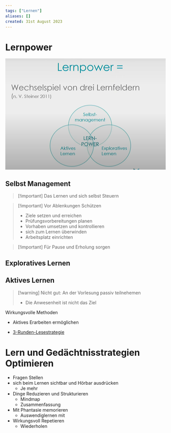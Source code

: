 ```yaml
---
tags: ["Lernen"]
aliases: []
created: 31st August 2023
---
```


# Lernpower

![|475](assets/Pasted%20image%2020230831131239.png)

## Selbst Management

> [!important] Das Lernen und sich selbst Steuern

> [!important] Vor Ablenkungen Schützen
> - Ziele setzen und erreichen 
> - Prüfungsvorbereitungen planen
> - Vorhaben umsetzen und kontrollieren
> - sich zum Lernen überwinden
> - Arbeitsplatz einrichten

> [!important] Für Pause und Erholung sorgen

## Exploratives Lernen

## Aktives Lernen

> [!warning] Nicht gut: An der Vorlesung passiv teilnehemen
> - Die Anwesenheit ist nicht das Ziel

Wirkungsvolle Methoden
- Aktives Erarbeiten ermöglichen




- [3-Runden-Lesestrategie](3-Runden-Lesestrategie.md)

# Lern und Gedächtnisstrategien Optimieren

- Fragen Stellen
- sich beim Lernen sichtbar und Hörbar ausdrücken
	- Je mehr 
- Dinge Reduzieren und Strukturieren
	- Mindmap
	- Zusammenfassung
- Mit Phantasie memorieren
	- Auswendiglernen mit 
- Wirkungsvoll Repetieren
	- Wiederholen